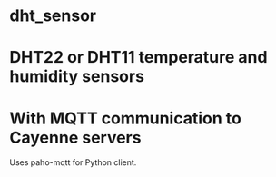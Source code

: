 # dht_sensor
# DHT22 or DHT11 temperature and humidity sensors
# With MQTT communication to Cayenne servers
Uses paho-mqtt for Python client.
